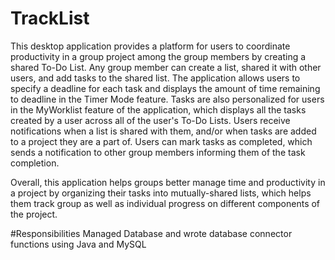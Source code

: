 # TrackList
This desktop application provides a platform for users to coordinate productivity in a group project among the group members by creating a shared To-Do List. Any group member can create a list, shared it with other users, and add tasks to the shared list. The application allows users to specify a deadline for each task and displays the amount of time remaining to deadline in the Timer Mode feature. Tasks are also personalized for users in the MyWorklist feature of the application, which displays all the tasks created by a user across all of the user's To-Do Lists. Users receive notifications when a list is shared with them, and/or when tasks are added to a project they are a part of. Users can mark tasks as completed, which sends a notification to other group members informing them of the task completion. 



Overall, this application helps groups better manage time and productivity in a project by organizing their tasks into mutually-shared lists, which helps them track group as well as individual progress on different components of the project.

#Responsibilities
Managed Database and wrote database connector functions using Java and MySQL
